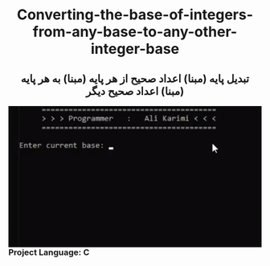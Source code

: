 <html>
<body>
<h1 align='center'>Converting-the-base-of-integers-from-any-base-to-any-other-integer-base</h1>
<h2 align='center'>تبدیل پایه (مبنا) اعداد صحیح از هر پایه (مبنا) به هر پایه (مبنا) اعداد صحیح دیگر</h2>
<a href="https://github.com/clonerdev">
  <img align="right" width:1080px;height:300px;" src="1.gif"/>
</a>
<br><br><br><br><br><h3 align='left'>Project Language: C</h3>
</body>
</html>
